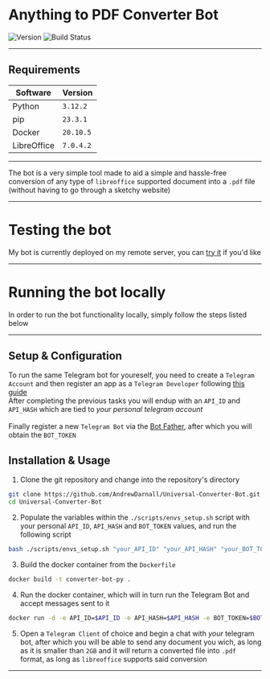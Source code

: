 # Anything to PDF Converter Bot

![Version](https://img.shields.io/badge/version-1.0.0-blue)
![Build Status](https://github.com/AndrewDarnall/XML-Editing-Tool/actions/workflows/lint.yml/badge.svg)

<!--
    ![CI/CD](https://github.com/username/telegram-bot/actions/workflows/deploy.yml/badge.svg)
    ![Bot Status](https://img.shields.io/uptimerobot/status/m1234567890-abcdef)
    ![Unit Tests](https://github.com/username/telegram-bot/actions/workflows/tests.yml/badge.svg)
-->


---

## Requirements

| Software      | Version  |
|---------------|----------|
| Python        | `3.12.2` |
| pip           | `23.3.1` |
| Docker        | `20.10.5`|
| LibreOffice   | `7.0.4.2`|


---

The bot is a very simple tool made to aid a simple and hassle-free conversion
of any type of `libreoffice` supported document into a `.pdf` file (without having to go through a sketchy website)

---

# Testing the bot

My bot is currently deployed on my remote server, you can [try it](https://t.me/Airport_Pookie_bot) if you'd like

---

# Running the bot locally

In order to run the bot functionality locally, simply follow the steps listed below

---

## Setup & Configuration

To run the same Telegram bot for youreself, you need to create a `Telegram Account` and then register
an app as a `Telegram Developer` following [this guide](https://core.telegram.org/api/obtaining_api_id)
<br>
After completing the previous tasks you will endup with an `API_ID` and `API_HASH` which are tied
to *your personal telegram account*
<br>
<br>
Finally register a new `Telegram Bot` via the [Bot Father](https://telegram.me/BotFather), after which
you will obtain the `BOT_TOKEN`

## Installation & Usage

1) Clone the git repository and change into the repository's directory

```bash
git clone https://github.com/AndrewDarnall/Universal-Converter-Bot.git
cd Universal-Converter-Bot
```

2) Populate the variables within the `./scripts/envs_setup.sh` script with your personal `API_ID`, `API_HASH` and `BOT_TOKEN` values, and run the following script

```bash
bash ./scripts/envs_setup.sh "your_API_ID" "your_API_HASH" "your_BOT_TOKEN"
```

3) Build the docker container from the `Dockerfile`

```bash
docker build -t converter-bot-py .
```

4) Run the docker container, which will in turn run the Telegram Bot and accept messages sent to it

```bash
docker run -d -e API_ID=$API_ID -e API_HASH=$API_HASH -e BOT_TOKEN=$BOT_TOKEN --name converter_bot_py converter-bot-py
```

5) Open a `Telegram Client` of choice and begin a chat with *your* telegram bot, after which
you will be able to send any document you wich, as long as it is smaller than `2GB` and it will
return a converted file into `.pdf` format, as long as `libreoffice` supports said conversion

---
